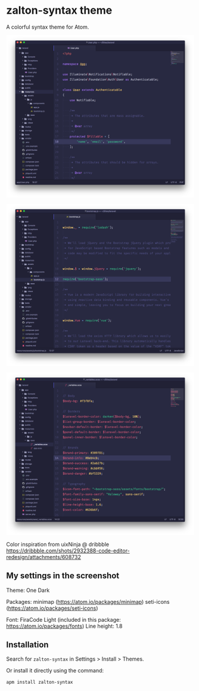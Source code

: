 # zalton-syntax theme

A colorful syntax theme for Atom.

![PHP](https://raw.githubusercontent.com/rickyryden/zalton-syntax/master/assets/zalton-php.png)

![JavaScript](https://raw.githubusercontent.com/rickyryden/zalton-syntax/master/assets/zalton-js.png)

![CSS](https://raw.githubusercontent.com/rickyryden/zalton-syntax/master/assets/zalton-css.png)

Color inspiration from uixNinja @ dribbble https://dribbble.com/shots/2932388-code-editor-redesign/attachments/608732

## My settings in the screenshot
Theme:
One Dark

Packages:
minimap (https://atom.io/packages/minimap)
seti-icons (https://atom.io/packages/seti-icons)

Font:
FiraCode Light (included in this package: https://atom.io/packages/fonts)
Line height: 1.8

## Installation

Search for `zalton-syntax` in Settings > Install > Themes.

Or install it directly using the command:

```shell
apm install zalton-syntax
```
